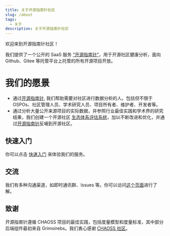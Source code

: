 ```yaml
---
title: 关于开源指南针社区
slug: /about
tags:
  - 关于
description: 关于开源指南针社区
---
```


欢迎来到开源指南针社区！

我们提供了一个公开的 SaaS 服务 [“开源指南针”](https://oss-compass.org/)，用于开源社区健康分析，面向 Github、Gitee 等托管平台上托管的所有开源项目开放。

# 我们的愿景

* 通过[开源指南针](https://oss-compass.org/), 我们帮助需要对社区进行数据分析的人。包括但不限于 OSPOs、社区管理人员、学术研究人员、项目所有者、维护者、开发者等。
* 通过分析大量公开来源项目的实际数据，并参照行业最佳实践和学术界的研究结果，我们创建一个开源社区 [生态体系评估系统](https://github.com/oss-compass/docs/tree/main/metrics-models)，加以不断改进和优化，并通过[开源指南针](https://oss-compass.org/)反哺到开源社区。

## 快速入门

你可以点击 [快速入门](https://oss-compass.org/docs/quick-start) 来体验我们的服务。

## 交流

我们有多种沟通渠道，如即时通讯群、Issues 等。你可以访问[这个页面](./community/)进行了解。

## 致谢

开源指南针遵循 CHAOSS 项目的最佳实践，包括度量模型和度量标准，其中部分后端组件最初来自 Grimoirebs。我们衷心感谢 [CHAOSS 社区](https://chaoss.community/)。
